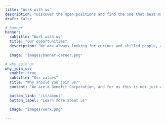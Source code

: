 ```yaml
---
title: "Work with us"
description: "Discover the open positions and find the one that best matches your skills and aspirations"
draft: false

# banner
banner:
  subtitle: "Work with us"
  title: "Our opportunities"
  description: "We are always looking for curious and skilled people, ready to grow with us. Discover the open positions and find the one that best matches your skills and aspirations."
  
  image: "images/banner-career.png"

# why_join_us
why_join_us:
  enable: true
  subtitle: "Our values"
  title: "Why should you join us?"
  content: "We are a Benefit Corporation, and for us this is not just a title: it’s a daily commitment. We believe technology must be transparent and explainable, open and shared, sustainable and accessible to everyone. We are guided by responsibility toward people, communities, and the environment, because innovation means creating lasting value. <br>Joining muleML means becoming part of a team that learns every day, putting curiosity and expertise at the service of real solutions, built with rigor but also with passion."

  button_link: "/it/about"
  button_label: "Learn more about us"

  image: "images/work.png"

---
```

